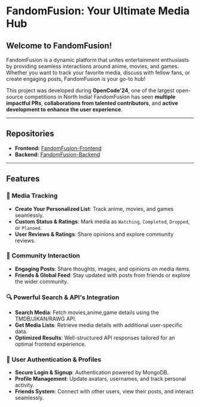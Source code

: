 **FandomFusion: Your Ultimate Media Hub**
=========================================

**Welcome to FandomFusion!**
----------------------------

FandomFusion is a dynamic platform that unites entertainment enthusiasts by providing seamless interactions around anime, movies, and games. Whether you want to track your favorite media, discuss with fellow fans, or create engaging posts, FandomFusion is your go-to hub!

This project was developed during **OpenCode'24**, one of the largest open-source competitions in North India! FandomFusion has seen **multiple impactful PRs**, **collaborations from talented contributors**, and **active development to enhance the user experience**.

* * * * *

**Repositories**
----------------

-   **Frontend:** [FandomFusion-Frontend](https://github.com/opencodeiiita/FandomFusion-Frontend)
-   **Backend:** [FandomFusion-Backend](https://github.com/opencodeiiita/FandomFusion-Backend)

* * * * *

**Features**
------------

### 🎥 **Media Tracking**

-   **Create Your Personalized List**: Track anime, movies, and games seamlessly.
-   **Custom Status & Ratings**: Mark media as `Watching`, `Completed`, `Dropped`, or `Planned`.
-   **User Reviews & Ratings**: Share opinions and explore community reviews.

### 💬 **Community Interaction**

-   **Engaging Posts**: Share thoughts, images, and opinions on media items.
-   **Friends & Global Feed**: Stay updated with posts from friends or explore the wider community.

### 🔍 **Powerful Search & API's Integration**

-   **Search Media**: Fetch movies,anime,game details using the TMDB/JIKAN/RAWG API.
-   **Get Media Lists**: Retrieve media details with additional user-specific data.
-   **Optimized Results**: Well-structured API responses tailored for an optimal frontend experience.

### 👥 **User Authentication & Profiles**

-   **Secure Login & Signup**: Authentication powered by MongoDB.
-   **Profile Management**: Update avatars, usernames, and track personal activity.
-   **Friends System**: Connect with other users, view their posts, and interact seamlessly.
